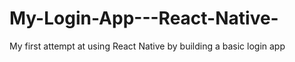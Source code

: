 # My-Login-App---React-Native-
My first attempt at using React Native by building a basic login app
